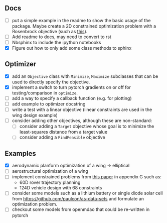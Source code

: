 ## Docs

- [ ] put a simple example in the readme to show the basic usage of the package.
      Maybe create a 2D constrained optimization problem with a
      Rosenbrock objective (such as [this](https://bit.ly/3AVCIUY)).
- [ ] Add readme to docs, may need to convert to rst
- [ ] Nbsphinx to include the ipython notebooks
- [x] Figure out how to only add some class methods to sphinx

## Optimizer

- [x] add an `Objective` class with `Minimize`, `Maximize` subclasses that can be used to directly specify the objective.
- [x] implement a switch to turn pytorch gradients on or off for testing/comparison in `optimize`.
- [ ] add a way to specify a callback function (e.g. for plotting)
- [ ] add example to optimizer docstring
- [ ] write a test with a linear objective (linear constraints are used in the wing design example)
- [ ] consider adding other objectives, although these are non-standard:
  - [ ] consider adding a `Target` objective whose goal is to minimize the least-squares distance from a target value
  - [ ] consider adding a `FindFeasible` objective

## Examples

- [x] aerodynamic planform optimization of a wing -> elliptical
- [ ] aerostructural optimization of a wing
- [ ] implement constrained problems from [this paper](https://arxiv.org/abs/2002.08526) in appendix G such as:
  - 60D rover trajectory planning
  - 124D vehicle design with 68 constraints
- [ ] consider some models such as a lithium battery or single diode solar cell from https://github.com/paulcon/as-data-sets
      and formulate an optimization problem.
- [ ] checkout some models from openmdao that could be re-written in pytorch
